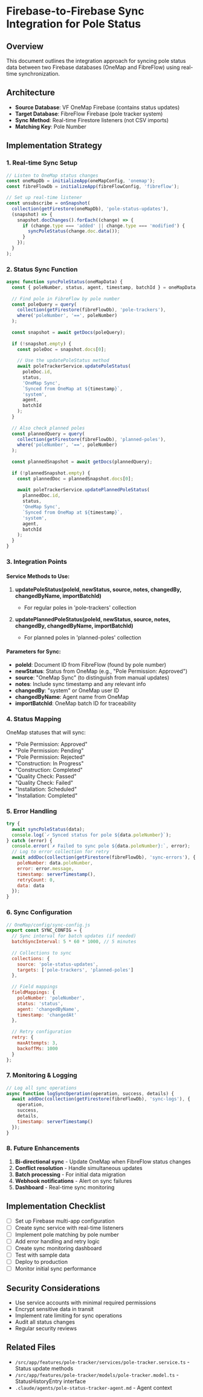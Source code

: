 # Firebase-to-Firebase Sync Integration for Pole Status

## Overview
This document outlines the integration approach for syncing pole status data between two Firebase databases (OneMap and FibreFlow) using real-time synchronization.

## Architecture
- **Source Database**: VF OneMap Firebase (contains status updates)
- **Target Database**: FibreFlow Firebase (pole tracker system)
- **Sync Method**: Real-time Firestore listeners (not CSV imports)
- **Matching Key**: Pole Number

## Implementation Strategy

### 1. Real-time Sync Setup
```javascript
// Listen to OneMap status changes
const oneMapDb = initializeApp(oneMapConfig, 'onemap');
const fibreFlowDb = initializeApp(fibreFlowConfig, 'fibreflow');

// Set up real-time listener
const unsubscribe = onSnapshot(
  collection(getFirestore(oneMapDb), 'pole-status-updates'),
  (snapshot) => {
    snapshot.docChanges().forEach((change) => {
      if (change.type === 'added' || change.type === 'modified') {
        syncPoleStatus(change.doc.data());
      }
    });
  }
);
```

### 2. Status Sync Function
```javascript
async function syncPoleStatus(oneMapData) {
  const { poleNumber, status, agent, timestamp, batchId } = oneMapData;
  
  // Find pole in FibreFlow by pole number
  const poleQuery = query(
    collection(getFirestore(fibreFlowDb), 'pole-trackers'),
    where('poleNumber', '==', poleNumber)
  );
  
  const snapshot = await getDocs(poleQuery);
  
  if (!snapshot.empty) {
    const poleDoc = snapshot.docs[0];
    
    // Use the updatePoleStatus method
    await poleTrackerService.updatePoleStatus(
      poleDoc.id,
      status,
      'OneMap Sync',
      `Synced from OneMap at ${timestamp}`,
      'system',
      agent,
      batchId
    );
  }
  
  // Also check planned poles
  const plannedQuery = query(
    collection(getFirestore(fibreFlowDb), 'planned-poles'),
    where('poleNumber', '==', poleNumber)
  );
  
  const plannedSnapshot = await getDocs(plannedQuery);
  
  if (!plannedSnapshot.empty) {
    const plannedDoc = plannedSnapshot.docs[0];
    
    await poleTrackerService.updatePlannedPoleStatus(
      plannedDoc.id,
      status,
      'OneMap Sync',
      `Synced from OneMap at ${timestamp}`,
      'system',
      agent,
      batchId
    );
  }
}
```

### 3. Integration Points

#### Service Methods to Use:
1. **updatePoleStatus(poleId, newStatus, source, notes, changedBy, changedByName, importBatchId)**
   - For regular poles in 'pole-trackers' collection
   
2. **updatePlannedPoleStatus(poleId, newStatus, source, notes, changedBy, changedByName, importBatchId)**
   - For planned poles in 'planned-poles' collection

#### Parameters for Sync:
- **poleId**: Document ID from FibreFlow (found by pole number)
- **newStatus**: Status from OneMap (e.g., "Pole Permission: Approved")
- **source**: "OneMap Sync" (to distinguish from manual updates)
- **notes**: Include sync timestamp and any relevant info
- **changedBy**: "system" or OneMap user ID
- **changedByName**: Agent name from OneMap
- **importBatchId**: OneMap batch ID for traceability

### 4. Status Mapping
OneMap statuses that will sync:
- "Pole Permission: Approved"
- "Pole Permission: Pending"
- "Pole Permission: Rejected"
- "Construction: In Progress"
- "Construction: Completed"
- "Quality Check: Passed"
- "Quality Check: Failed"
- "Installation: Scheduled"
- "Installation: Completed"

### 5. Error Handling
```javascript
try {
  await syncPoleStatus(data);
  console.log(`✓ Synced status for pole ${data.poleNumber}`);
} catch (error) {
  console.error(`✗ Failed to sync pole ${data.poleNumber}:`, error);
  // Log to error collection for retry
  await addDoc(collection(getFirestore(fibreFlowDb), 'sync-errors'), {
    poleNumber: data.poleNumber,
    error: error.message,
    timestamp: serverTimestamp(),
    retryCount: 0,
    data: data
  });
}
```

### 6. Sync Configuration
```javascript
// OneMap/config/sync-config.js
export const SYNC_CONFIG = {
  // Sync interval for batch updates (if needed)
  batchSyncInterval: 5 * 60 * 1000, // 5 minutes
  
  // Collections to sync
  collections: {
    source: 'pole-status-updates',
    targets: ['pole-trackers', 'planned-poles']
  },
  
  // Field mappings
  fieldMappings: {
    poleNumber: 'poleNumber',
    status: 'status',
    agent: 'changedByName',
    timestamp: 'changedAt'
  },
  
  // Retry configuration
  retry: {
    maxAttempts: 3,
    backoffMs: 1000
  }
};
```

### 7. Monitoring & Logging
```javascript
// Log all sync operations
async function logSyncOperation(operation, success, details) {
  await addDoc(collection(getFirestore(fibreFlowDb), 'sync-logs'), {
    operation,
    success,
    details,
    timestamp: serverTimestamp()
  });
}
```

### 8. Future Enhancements
1. **Bi-directional sync** - Update OneMap when FibreFlow status changes
2. **Conflict resolution** - Handle simultaneous updates
3. **Batch processing** - For initial data migration
4. **Webhook notifications** - Alert on sync failures
5. **Dashboard** - Real-time sync monitoring

## Implementation Checklist
- [ ] Set up Firebase multi-app configuration
- [ ] Create sync service with real-time listeners
- [ ] Implement pole matching by pole number
- [ ] Add error handling and retry logic
- [ ] Create sync monitoring dashboard
- [ ] Test with sample data
- [ ] Deploy to production
- [ ] Monitor initial sync performance

## Security Considerations
- Use service accounts with minimal required permissions
- Encrypt sensitive data in transit
- Implement rate limiting for sync operations
- Audit all status changes
- Regular security reviews

## Related Files
- `/src/app/features/pole-tracker/services/pole-tracker.service.ts` - Status update methods
- `/src/app/features/pole-tracker/models/pole-tracker.model.ts` - StatusHistoryEntry interface
- `.claude/agents/pole-status-tracker-agent.md` - Agent context